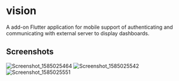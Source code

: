# vision

A add-on Flutter application for mobile support of authenticating and communicating with external server to display dashboards.

## Screenshots
![Screenshot_1585025464](https://user-images.githubusercontent.com/59519229/77389729-521fd400-6d6a-11ea-89e8-622501daae31.png)
![Screenshot_1585025542](https://user-images.githubusercontent.com/59519229/77389732-52b86a80-6d6a-11ea-9566-d1288ce1c7d8.png)
![Screenshot_1585025551](https://user-images.githubusercontent.com/59519229/77389733-53510100-6d6a-11ea-9c92-84167831f74e.png)
